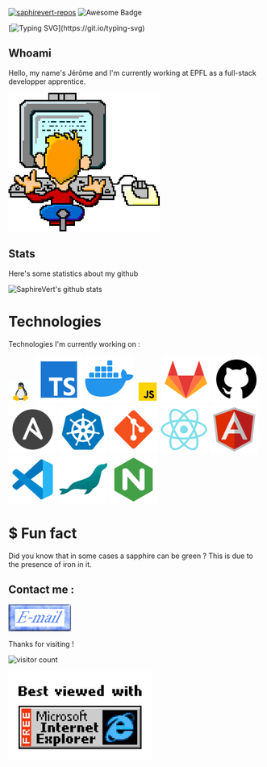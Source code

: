 <!--
**SaphireVert/saphirevert** is a ✨ _special_ ✨ repository because its `README.md` (this file) appears on your GitHub profile.

Here are some ideas to get you started:

- 🔭 I’m currently working on ...
- 🌱 I’m currently learning ...
- 👯 I’m looking to collaborate on ...
- 🤔 I’m looking for help with ...
- 💬 Ask me about ...
- 📫 How to reach me: ...
- 😄 Pronouns: ...
- ⚡ Fun fact: ...
-->
[![saphirevert-repos][saphirevert-shield]][saphirevert-url]
<img src="https://cdn.rawgit.com/sindresorhus/awesome/d7305f38d29fed78fa85652e3a63e154dd8e8829/media/badge.svg" alt="Awesome Badge"/>

[![Typing SVG](https://readme-typing-svg.herokuapp.com/?duration=2500&ccolor=66F73A&lines=✨+Hello+everyone!+✨;Welcome+to+my+github+profile+page!)](https://git.io/typing-svg)

## Whoami
Hello, my name's Jérôme and I'm currently working at EPFL as a full-stack developper apprentice.

<img src="gifs/typing_on_computer.gif"/>

## Stats
Here's some statistics about my github

![SaphireVert's github stats](https://github-readme-stats.vercel.app/api?username=saphirevert)

# Technologies
Technologies I'm currently working on : 

<!-- <a href="https://www.gitlab.com/saphirevert" title="gitlab"><img src="images/gitlab.svg"/></a> -->

<a href="" title="Linux"><img src="images/icons8-linux.gif" height="48px"/></a>
<a href="https://www.typescriptlang.org/" title="Typescript"><img src="images/icons8-typescript.svg"/></a>
<a href="https://www.docker.com/" title="Docker"><img src="images/icon8-docker.svg"/></a>
<a href="https://www.javascript.com/" title="Javascript"><img src="images/icons8-javascript.gif" height=48px/></a>
<a href="https://www.gitlab.com/saphirevert" title="Gitlab"><img src="images/icons8-gitlab.svg"/></a>
<a href="https://www.github.com/saphirevert" title="Github"><img src="images/icons8-github.svg"/></a>
<a href="https://www.ansible.com/" title="Ansible"><img src="images/icons8-ansible.svg"/></a>
<a href="https://kubernetes.io/fr/" title="Kubernetes"><img src="images/icons8-kubernetes.svg"/></a>
<a href="https://git-scm.com/" title="Git"><img src="images/icons8-git.svg"/></a>
<a href="https://fr.reactjs.org/" title="React-native"><img src="images/icons8-react-native.svg"/></a>
<a href="https://angular.io/" title="Angular"><img src="images/icons8-angularjs.svg"/></a>
<a href="https://code.visualstudio.com/" title="Vscode"><img src="images/icons8-vscode.svg"/></a>
<a href="https://mariadb.org/" title="MariaDB"><img src="images/icons8-mariadb.svg"/></a>
<a href="https://www.nginx.com/" title="Nginx"><img src="images/icons8-nginx.svg"/></a>

<!--START_SECTION:waka-->


<!--END_SECTION:waka-->



[saphirevert-shield]: https://badgen.net/badge/Github/SaphireVert/green?icon=https://svgshare.com/i/Srf.svg
[saphirevert-url]: https://github.com/saphirevert/


<!-- <a href="https://www.docker.com/" title="Adafruit"><img src="images/adafruit.svg" height="50px" /></a>
<a href="https://www.docker.com/" title="Docker"><img src="https://cdn.jsdelivr.net/npm/simple-icons@6.19.0/icons/gitlab.svg" height="50px" /></a> -->


# $ Fun fact

Did you know that in some cases a sapphire can be green ? This is due to the presence of iron in it.

## Contact me :

<a href="mailto:saaphirevert" > </a>
<img src="gifs/email.gif">
<!-- <img src="gifs/dialing_progress.gif"> -->

Thanks for visiting !

![visitor count](https://profile-counter.glitch.me/saphirevert/count.svg)

<img src="gifs/ie.jpg">
